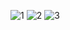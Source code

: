 ![1](https://github.com/GIRINATH25/Bookmark/assets/117648226/d5a47fa2-b212-4c66-b9b6-96a77d8c8007)
![2](https://github.com/GIRINATH25/Bookmark/assets/117648226/5bab6ee4-6912-41fd-b588-3ce0b93e6fe1)
![3](https://github.com/GIRINATH25/Bookmark/assets/117648226/195aca87-21ad-43aa-b6a4-3e9209ffa003)
